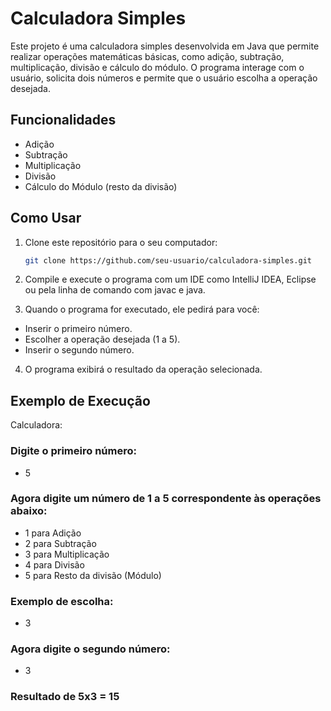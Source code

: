 # Calculadora Simples

Este projeto é uma calculadora simples desenvolvida em Java que permite realizar operações matemáticas básicas, como adição, subtração, multiplicação, divisão e cálculo do módulo. O programa interage com o usuário, solicita dois números e permite que o usuário escolha a operação desejada.

## Funcionalidades

- Adição
- Subtração
- Multiplicação
- Divisão
- Cálculo do Módulo (resto da divisão)

## Como Usar

1. Clone este repositório para o seu computador:

   ```bash
   git clone https://github.com/seu-usuario/calculadora-simples.git

2. Compile e execute o programa com um IDE como IntelliJ IDEA, Eclipse ou pela linha de comando com javac e java.

3. Quando o programa for executado, ele pedirá para você:

  - Inserir o primeiro número.
  - Escolher a operação desejada (1 a 5).
  - Inserir o segundo número.

4. O programa exibirá o resultado da operação selecionada.

## Exemplo de Execução

Calculadora:

### Digite o primeiro número:
 - 5
### Agora digite um número de 1 a 5 correspondente às operações abaixo:
 - 1 para Adição
 - 2 para Subtração
 - 3 para Multiplicação
 - 4 para Divisão
 - 5 para Resto da divisão (Módulo)
### Exemplo de escolha:
 - 3
### Agora digite o segundo número:
 - 3
### Resultado de 5x3 = 15
